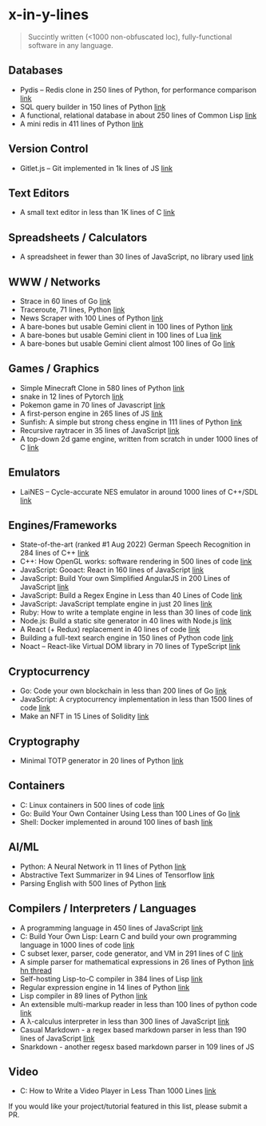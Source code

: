 # x-in-y-lines
> Succintly written (&lt;1000 non-obfuscated loc), fully-functional software in any language.

## Databases

- Pydis – Redis clone in 250 lines of Python, for performance comparison [link](https://github.com/boramalper/pydis)
- SQL query builder in 150 lines of Python [link](https://death.andgravity.com/query-builder-how)
- A functional, relational database in about 250 lines of Common Lisp [link](https://github.com/Wukix/LambdaLite)
- A mini redis in 411 lines of Python [link](https://github.com/bpollack/miniredis/blob/master/miniredis.py)


## Version Control

- Gitlet.js – Git implemented in 1k lines of JS [link](http://gitlet.maryrosecook.com/docs/gitlet.html)

## Text Editors

- A small text editor in less than 1K lines of C [link](http://antirez.com/news/108)

## Spreadsheets / Calculators

- A spreadsheet in fewer than 30 lines of JavaScript, no library used [link](http://jsfiddle.net/ondras/hYfN3/)

## WWW / Networks

- Strace in 60 lines of Go [link](https://hackernoon.com/strace-in-60-lines-of-go-b4b76e3ecd64)
- Traceroute, 71 lines, Python [link](https://github.com/leonidg/Poor-Man-s-traceroute/blob/master/traceroute.py)
- News Scraper with 100 Lines of Python [link](https://hackernoon.com/i-made-a-news-scrapper-with-100-lines-of-python-2e1de1f28f22)
- A bare-bones but usable Gemini client in 100 lines of Python [link](https://tildegit.org/solderpunk/gemini-demo-1)
- A bare-bones but usable Gemini client in 100 lines of Lua [link](https://tildegit.org/solderpunk/gemini-demo-2)
- A bare-bones but usable Gemini client almost 100 lines of Go [link](https://tildegit.org/solderpunk/gemini-demo-3)


## Games / Graphics

- Simple Minecraft Clone in 580 lines of Python [link](https://github.com/fogleman/Minecraft)
- snake in 12 lines of Pytorch [link](https://scribe.rip/artificialis/writing-snake-in-12-lines-of-pytorch-f7b21ce42a66)
- Pokemon game in 70 lines of Javascript [link](https://hackernoon.com/recreate-a-simple-pokemon-game-with-70-lines-of-javascript)
- A first-person engine in 265 lines of JS [link](http://www.playfuljs.com/a-first-person-engine-in-265-lines/)
- Sunfish: A simple but strong chess engine in 111 lines of Python [link](https://github.com/thomasahle/sunfish/blob/master/sunfish.py)
- Recursive raytracer in 35 lines of JavaScript [link](http://jsfiddle.net/vz5aZ/2/)
- A top-down 2d game engine, written from scratch in under 1000 lines of C [link](https://github.com/ryanpcmcquen/basque)


## Emulators

- 	LaiNES – Cycle-accurate NES emulator in around 1000 lines of C++/SDL [link](https://github.com/AndreaOrru/LaiNES)

## Engines/Frameworks

- State-of-the-art (ranked #1 Aug 2022) German Speech Recognition in 284 lines of C++ [link](https://github.com/DeutscheKI/tevr-asr-tool)
- C++: How OpenGL works: software rendering in 500 lines of code [link](https://github.com/ssloy/tinyrenderer/wiki)
- JavaScript: Gooact: React in 160 lines of JavaScript [link](https://medium.com/@sweetpalma/gooact-react-in-160-lines-of-javascript-44e0742ad60f)
- JavaScript: Build Your own Simplified AngularJS in 200 Lines of JavaScript [link](https://blog.mgechev.com/2015/03/09/build-learn-your-own-light-lightweight-angularjs/)
- JavaScript: Build a Regex Engine in Less than 40 Lines of Code [link](https://nickdrane.com/build-your-own-regex/)
- JavaScript: JavaScript template engine in just 20 lines [link](http://krasimirtsonev.com/blog/article/Javascript-template-engine-in-just-20-line)
- Ruby: How to write a template engine in less than 30 lines of code [link](http://bits.citrusbyte.com/how-to-write-a-template-library/)
- Node.js: Build a static site generator in 40 lines with Node.js [link](https://www.webdevdrops.com/en/build-static-site-generator-nodejs-8969ebe34b22/)
- A React (+ Redux) replacement in 40 lines of code [link](https://github.com/stasm/innerself?ref=hackernoon.com)
- Building a full-text search engine in 150 lines of Python code [link](https://bart.degoe.de/building-a-full-text-search-engine-150-lines-of-code/)
- Noact – React-like Virtual DOM library in 70 lines of TypeScript  [link](https://github.com/ms-jpq/noact/blob/noact/src/noact-elements.ts)

## Cryptocurrency 

- Go: Code your own blockchain in less than 200 lines of Go [link](https://medium.com/@mycoralhealth/code-your-own-blockchain-in-less-than-200-lines-of-go-e296282bcffc)
- JavaScript: A cryptocurrency implementation in less than 1500 lines of code [link](https://github.com/conradoqg/naivecoin)
- Make an NFT in 15 Lines of Solidity [link](https://hackernoon.com/how-to-make-an-nft-in-15-lines-of-code)

## Cryptography

- Minimal TOTP generator in 20 lines of Python [link](https://github.com/susam/mintotp)

## Containers

- C: Linux containers in 500 lines of code [link](https://blog.lizzie.io/linux-containers-in-500-loc.html)
- Go: Build Your Own Container Using Less than 100 Lines of Go [link](https://www.infoq.com/articles/build-a-container-golang)
- Shell: Docker implemented in around 100 lines of bash [link](https://github.com/p8952/bocker)

## AI/ML

- Python: A Neural Network in 11 lines of Python [link](https://iamtrask.github.io/2015/07/12/basic-python-network/)
- Abstractive Text Summarizer in 94 Lines of Tensorflow [link](https://hackernoon.com/build-an-abstractive-text-summarizer-in-94-lines-of-tensorflow-tutorial-6-f0e1b4d88b55)
- Parsing English with 500 lines of Python [link](https://honnibal.wordpress.com/2013/12/18/a-simple-fast-algorithm-for-natural-language-dependency-parsing/)

## Compilers / Interpreters / Languages
- A programming language in 450 lines of JavaScript [link](http://jsfiddle.net/osfnzyfd/)
- C: Build Your Own Lisp: Learn C and build your own programming language in 1000 lines of code [link](http://www.buildyourownlisp.com/)
- C subset lexer, parser, code generator, and VM in 291 lines of C [link](http://www.iro.umontreal.ca/~felipe/IFT2030-Automne2002/Complements/tinyc.c)
- A simple parser for mathematical expressions in 26 lines of Python [link](https://github.com/gnebehay/parser) [hn thread](https://news.ycombinator.com/item?id=24502293)
- Self-hosting Lisp-to-C compiler in 384 lines of Lisp [link](https://github.com/darius/ichbins/blob/master/ichbins.scm)
- Regular expression engine in 14 lines of Python [link](http://paste.lisp.org/display/24849)
- Lisp compiler in 89 lines of Python [link](https://bernhardkausler.wordpress.com/2009/11/28/sinc-%E2%80%94-the-tiniest-lisp-compiler-to-python/)
- An extensible multi-markup reader in less than 100 lines of python code [link](https://gist.github.com/miraculixx/900a28a94c375b7259b1f711b93417d3)
- A λ-calculus interpreter in less than 300 lines of JavaScript [link](https://tadeuzagallo.com/blog/writing-a-lambda-calculus-interpreter-in-javascript/)
- Casual Markdown - a regex based markdown parser in less than 190 lines of JavaScript [link](https://github.com/casualwriter/casual-markdown)
- Snarkdown - another regesx based markdown parser in 109 lines of JS

## Video 
- C: How to Write a Video Player in Less Than 1000 Lines [link](http://dranger.com/ffmpeg/ffmpeg.html)


If you would like your project/tutorial featured in this list, please submit a PR.
